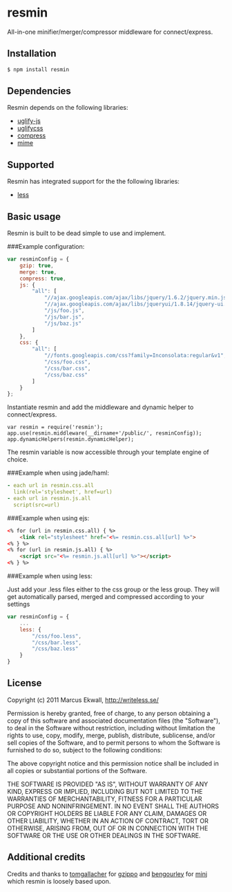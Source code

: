 # resmin
	
All-in-one minifier/merger/compressor middleware for connect/express.

## Installation

```bash
$ npm install resmin
```

## Dependencies

Resmin depends on the following libraries:

- [uglify-js](https://github.com/mishoo/UglifyJS)
- [uglifycss](https://github.com/fmarcia/UglifyCSS)
- [compress](https://github.com/waveto/node-compress)
- [mime](https://github.com/bentomas/node-mime)

## Supported

Resmin has integrated support for the the following libraries:

- [less](https://github.com/cloudhead/less.js)

## Basic usage

Resmin is built to be dead simple to use and implement.

###Example configuration:

```javascript
var resminConfig = {
    gzip: true,
    merge: true,
    compress: true,
    js: {
        "all": [
            "//ajax.googleapis.com/ajax/libs/jquery/1.6.2/jquery.min.js",
            "//ajax.googleapis.com/ajax/libs/jqueryui/1.8.14/jquery-ui.min.js",
            "/js/foo.js",
            "/js/bar.js",
            "/js/baz.js"
        ]
    },
    css: {
        "all": [
            "//fonts.googleapis.com/css?family=Inconsolata:regular&v1",
            "/css/foo.css",
            "/css/bar.css",
            "/css/baz.css"
        ]
    }
};
```
    
Instantiate resmin and add the middleware and dynamic helper to connect/express.
    
    var resmin = require('resmin');
	app.use(resmin.middleware(__dirname+'/public/', resminConfig));
    app.dynamicHelpers(resmin.dynamicHelper);

The resmin variable is now accessible through your template engine of choice.

###Example when using jade/haml:

```yaml
- each url in resmin.css.all
  link(rel='stylesheet', href=url)
- each url in resmin.js.all
  script(src=url)
```

###Example when using ejs:

```html
<% for (url in resmin.css.all) { %>
    <link rel="stylesheet" href="<%= resmin.css.all[url] %>">
<% } %>
<% for (url in resmin.js.all) { %>
    <script src="<%= resmin.js.all[url] %>"></script>
<% } %>
```

###Example when using less:

Just add your .less files either to the css group or the less group. They will get 
automatically parsed, merged and compressed according to your settings

```javascript
var resminConfig = {
    ...
    less: {
        "/css/foo.less",
        "/css/bar.less",
        "/css/baz.less"
    }
}
```

## License

Copyright (c) 2011 Marcus Ekwall, http://writeless.se/

Permission is hereby granted, free of charge, to any person obtaining
a copy of this software and associated documentation files (the
"Software"), to deal in the Software without restriction, including
without limitation the rights to use, copy, modify, merge, publish,
distribute, sublicense, and/or sell copies of the Software, and to
permit persons to whom the Software is furnished to do so, subject to
the following conditions:

The above copyright notice and this permission notice shall be
included in all copies or substantial portions of the Software.

THE SOFTWARE IS PROVIDED "AS IS", WITHOUT WARRANTY OF ANY KIND,
EXPRESS OR IMPLIED, INCLUDING BUT NOT LIMITED TO THE WARRANTIES OF
MERCHANTABILITY, FITNESS FOR A PARTICULAR PURPOSE AND
NONINFRINGEMENT. IN NO EVENT SHALL THE AUTHORS OR COPYRIGHT HOLDERS BE
LIABLE FOR ANY CLAIM, DAMAGES OR OTHER LIABILITY, WHETHER IN AN ACTION
OF CONTRACT, TORT OR OTHERWISE, ARISING FROM, OUT OF OR IN CONNECTION
WITH THE SOFTWARE OR THE USE OR OTHER DEALINGS IN THE SOFTWARE.
      
## Additional credits

Credits and thanks to [tomgallacher](https://github.com/tomgallacher) for 
[gzippo](https://github.com/tomgallacher/gzippo) and [bengourley](https://github.com/bengourley) 
for [minj](https://github.com/bengourley/minj) which resmin is loosely based upon.
